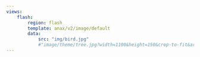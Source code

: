 ```yaml
---
views:
    flash:
        region: flash
        template: anax/v2/image/default
        data:
            src: "img/bird.jpg"
            #"image/theme/tree.jpg?width=1100&height=150&crop-to-fit&area=0,0,30,0"
---
```

